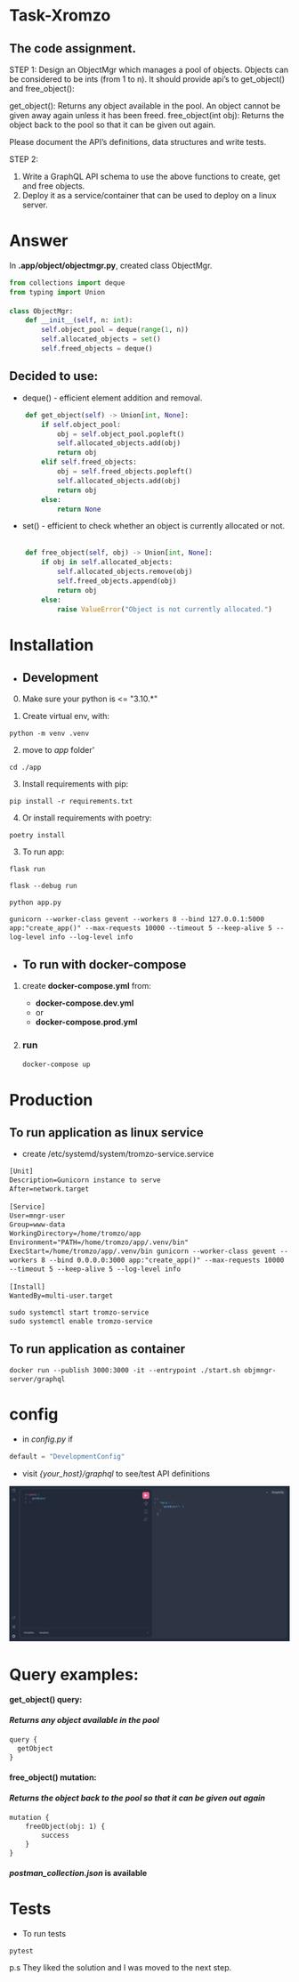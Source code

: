 # Task-Xromzo

## The code assignment.

STEP 1:
Design an ObjectMgr which manages a pool of objects. Objects can be considered to be ints (from 1 to n). It should provide api’s to get_object() and free_object():

get_object(): Returns any object available in the pool. An object cannot be given away again unless it has been freed.
free_object(int obj): Returns the object back to the pool so that it can be given out again.

Please document the API’s definitions, data structures and write tests.

STEP 2:

1. Write a GraphQL API schema to use the above functions to create, get and free objects.
2. Deploy it as a service/container that can be used to deploy on a linux server.

# Answer

In **.app/object/objectmgr.py**, created class ObjectMgr.

```python
from collections import deque
from typing import Union

class ObjectMgr:
    def __init__(self, n: int):
        self.object_pool = deque(range(1, n))
        self.allocated_objects = set()
        self.freed_objects = deque()
```

## Decided to use:

- deque() - efficient element addition and removal.

```python
    def get_object(self) -> Union[int, None]:
        if self.object_pool:
            obj = self.object_pool.popleft()
            self.allocated_objects.add(obj)
            return obj
        elif self.freed_objects:
            obj = self.freed_objects.popleft()
            self.allocated_objects.add(obj)
            return obj
        else:
            return None
```

- set() - efficient to check whether an object is currently allocated or not.

```python

    def free_object(self, obj) -> Union[int, None]:
        if obj in self.allocated_objects:
            self.allocated_objects.remove(obj)
            self.freed_objects.append(obj)
            return obj
        else:
            raise ValueError("Object is not currently allocated.")
```

# Installation

- ## Development

0. Make sure your python is <= "3.10.\*"

1. Create virtual env, with:

```shell
python -m venv .venv
```

2. move to _app_ folder'

```shell
cd ./app
```

3. Install requirements with pip:

```shell
pip install -r requirements.txt
```

4. Or install requirements with poetry:

```shell
poetry install
```

3. To run app:

```shell
flask run
```

```shell
flask --debug run
```

```shell
python app.py
```

```shell
gunicorn --worker-class gevent --workers 8 --bind 127.0.0.1:5000 app:"create_app()" --max-requests 10000 --timeout 5 --keep-alive 5 --log-level info --log-level info
```

- ## To run with docker-compose

1. create **docker-compose.yml** from:

   - **docker-compose.dev.yml**
   - or
   - **docker-compose.prod.yml**

2. ### run

   ```shell
   docker-compose up
   ```

# Production

## To run application as linux service

- create /etc/systemd/system/tromzo-service.service

```shell
[Unit]
Description=Gunicorn instance to serve
After=network.target

[Service]
User=mngr-user
Group=www-data
WorkingDirectory=/home/tromzo/app
Environment="PATH=/home/tromzo/app/.venv/bin"
ExecStart=/home/tromzo/app/.venv/bin gunicorn --worker-class gevent --workers 8 --bind 0.0.0.0:3000 app:"create_app()" --max-requests 10000 --timeout 5 --keep-alive 5 --log-level info

[Install]
WantedBy=multi-user.target
```

```shell
sudo systemctl start tromzo-service
sudo systemctl enable tromzo-service
```

## To run application as container

```shell
docker run --publish 3000:3000 -it --entrypoint ./start.sh objmngr-server/graphql
```

# config

- in _config.py_ if

```python
default = "DevelopmentConfig"
```

- visit _{your_host}/graphql_ to see/test API definitions

![plgrd](static/image.png)

# Query examples:

#### get_object() query:

#### _Returns any object available in the pool_

```graph
query {
  getObject
}
```

#### free_object() mutation:

#### _Returns the object back to the pool so that it can be given out again_

```graph
mutation {
    freeObject(obj: 1) {
        success
    }
}
```

#### _postman_collection.json_ is available

# Tests

- To run tests

```shell
pytest
```
p.s
They liked the solution and I was moved to the next step.

